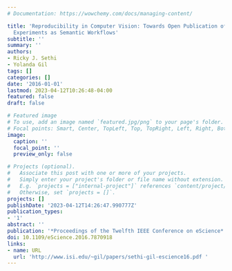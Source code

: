 ```yaml
---
# Documentation: https://wowchemy.com/docs/managing-content/

title: 'Reproducibility in Computer Vision: Towards Open Publication of Image Analysis
  Experiments as Semantic Workflows'
subtitle: ''
summary: ''
authors:
- Ricky J. Sethi
- Yolanda Gil
tags: []
categories: []
date: '2016-01-01'
lastmod: 2023-04-12T10:26:48-04:00
featured: false
draft: false

# Featured image
# To use, add an image named `featured.jpg/png` to your page's folder.
# Focal points: Smart, Center, TopLeft, Top, TopRight, Left, Right, BottomLeft, Bottom, BottomRight.
image:
  caption: ''
  focal_point: ''
  preview_only: false

# Projects (optional).
#   Associate this post with one or more of your projects.
#   Simply enter your project's folder or file name without extension.
#   E.g. `projects = ["internal-project"]` references `content/project/deep-learning/index.md`.
#   Otherwise, set `projects = []`.
projects: []
publishDate: '2023-04-12T14:26:47.990777Z'
publication_types:
- '1'
abstract: ''
publication: '*Proceedings of the Twelfth IEEE Conference on eScience*'
doi: 10.1109/eScience.2016.7870918
links:
- name: URL
  url: 'http://www.isi.edu/~gil/papers/sethi-gil-escience16.pdf '
---
```

